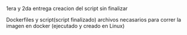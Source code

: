 1era y 2da entrega creacion del script sin finalizar

Dockerfiles y script(script finalizado) archivos necasarios para correr la imagen en docker (ejecutado y creado en Linux)
